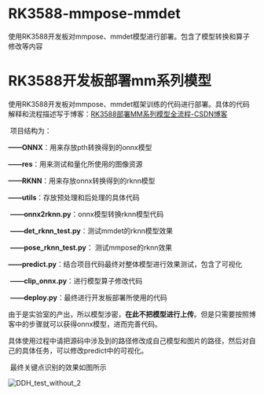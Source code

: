# RK3588-mmpose-mmdet
使用RK3588开发板对mmpose、mmdet模型进行部署。包含了模型转换和算子修改等内容

# RK3588开发板部署mm系列模型

​	使用RK3588开发板对mmpose、mmdet框架训练的代码进行部署。具体的代码解释和流程描述写于博客：[RK3588部署MM系列模型全流程-CSDN博客](https://blog.csdn.net/qq_50991821/article/details/146021703?spm=1001.2014.3001.5501)

​	项目结构为：

**——ONNX**：用来存放pth转换得到的onnx模型

**——res**：用来测试和量化所使用的图像资源

**——RKNN**：用来存放onnx转换得到的rknn模型

**——utils**：存放预处理和后处理的具体代码

​		**——onnx2rknn.py**：onnx模型转换rknn模型代码

​		**——det_rknn_test.py**：测试mmdet的rknn模型效果

​		**——pose_rknn_test.py**： 测试mmpose的rknn效果

​		**——predict.py**：结合项目代码最终对整体模型进行效果测试，包含了可视化

​		**——clip_onnx.py**：进行模型算子修改代码

​		**——deploy.py**：最终进行开发板部署所使用的代码

​	由于是实验室的产出，所以模型涉密，**在此不把模型进行上传**。但是只需要按照博客中的步骤就可以获得onnx模型，进而完善代码。

​	具体使用过程中请把源码中涉及到的路径修改成自己模型和图片的路径，然后对自己的具体任务，可以修改predict中的可视化。

​	最终关键点识别的效果如图所示

![DDH_test_without_2](https://s2.loli.net/2025/03/05/HDpOMurWw4kxsb1.jpg)

